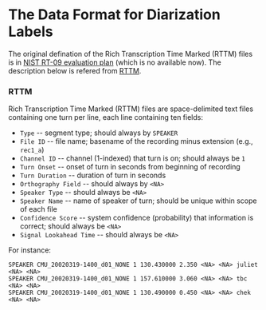 # The Data Format for Diarization Labels

The original defination of the Rich Transcription Time Marked (RTTM) files is in  [NIST RT-09 evaluation plan](https://web.archive.org/web/20100606041157if_/http://www.itl.nist.gov/iad/mig/tests/rt/2009/docs/rt09-meeting-eval-plan-v2.pdf) (which is no available now). The description below is refered from [RTTM](https://github.com/nryant/dscore#rttm).

### RTTM

Rich Transcription Time Marked (RTTM) files are space-delimited text files containing one turn per line, each line containing ten fields:

- `Type` -- segment type; should always by `SPEAKER`
- `File ID` -- file name; basename of the recording minus extension (e.g., `rec1_a`)
- `Channel ID` -- channel (1-indexed) that turn is on; should always be `1`
- `Turn Onset` -- onset of turn in seconds from beginning of recording
- `Turn Duration` -- duration of turn in seconds
- `Orthography Field` -- should always by `<NA>`
- `Speaker Type` -- should always be `<NA>`
- `Speaker Name` -- name of speaker of turn; should be unique within scope of each file
- `Confidence Score` -- system confidence (probability) that information is correct; should always be `<NA>`
- `Signal Lookahead Time` -- should always be `<NA>`

For instance:

```
SPEAKER CMU_20020319-1400_d01_NONE 1 130.430000 2.350 <NA> <NA> juliet <NA> <NA>
SPEAKER CMU_20020319-1400_d01_NONE 1 157.610000 3.060 <NA> <NA> tbc <NA> <NA>
SPEAKER CMU_20020319-1400_d01_NONE 1 130.490000 0.450 <NA> <NA> chek <NA> <NA>
```

